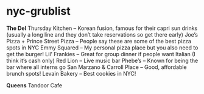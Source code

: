# nyc-grublist

**The Del**
Thursday Kitchen – Korean fusion, famous for their capri sun drinks (usually a long line and they don’t take reservations so get there early)
Joe’s Pizza + Prince Street Pizza – People say these are some of the best pizza spots in NYC
Emmy Squared – My personal pizza place but you also need to get the burger!
Lil’ Frankies – Great for group dinner if people want Italian (I think it’s cash only)
Red Lion – Live music bar
Phebe’s – Known for being the bar where all interns go
San Marzano & Carroll Place – Good, affordable brunch spots!
Levain Bakery – Best cookies in NYC!

**Queens**
Tandoor Cafe

